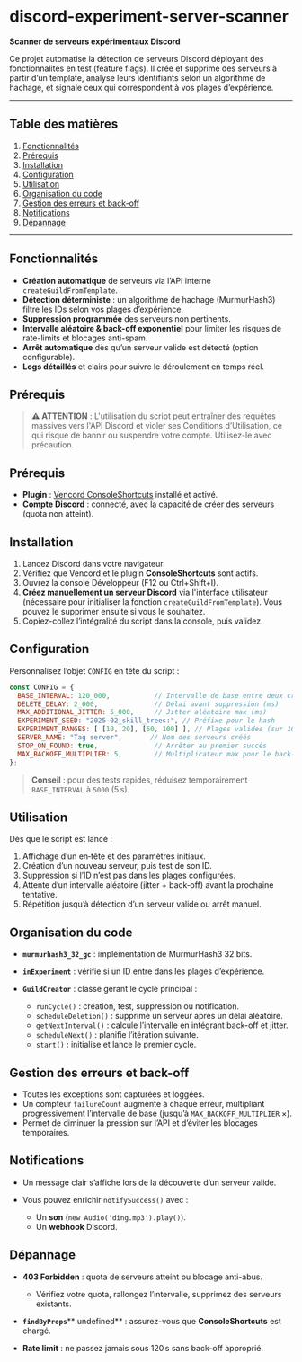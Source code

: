 # discord-experiment-server-scanner

**Scanner de serveurs expérimentaux Discord**

Ce projet automatise la détection de serveurs Discord déployant des fonctionnalités en test (feature flags). Il crée et supprime des serveurs à partir d’un template, analyse leurs identifiants selon un algorithme de hachage, et signale ceux qui correspondent à vos plages d’expérience.

---

## Table des matières

1. [Fonctionnalités](#fonctionnalités)
2. [Prérequis](#prérequis)
3. [Installation](#installation)
4. [Configuration](#configuration)
5. [Utilisation](#utilisation)
6. [Organisation du code](#organisation-du-code)
7. [Gestion des erreurs et back-off](#gestion-des-erreurs-et-back-off)
8. [Notifications](#notifications)
9. [Dépannage](#dépannage)

---

## Fonctionnalités

* **Création automatique** de serveurs via l’API interne `createGuildFromTemplate`.
* **Détection déterministe** : un algorithme de hachage (MurmurHash3) filtre les IDs selon vos plages d’expérience.
* **Suppression programmée** des serveurs non pertinents.
* **Intervalle aléatoire & back-off exponentiel** pour limiter les risques de rate-limits et blocages anti-spam.
* **Arrêt automatique** dès qu’un serveur valide est détecté (option configurable).
* **Logs détaillés** et clairs pour suivre le déroulement en temps réel.

## Prérequis

> **⚠️ ATTENTION** : L'utilisation du script peut entraîner des requêtes massives vers l'API Discord et violer ses Conditions d’Utilisation, ce qui risque de bannir ou suspendre votre compte. Utilisez-le avec précaution.

## Prérequis

* **Plugin** : [Vencord ConsoleShortcuts](https://vencord.com/) installé et activé.
* **Compte Discord** : connecté, avec la capacité de créer des serveurs (quota non atteint).

## Installation

1. Lancez Discord dans votre navigateur.
2. Vérifiez que Vencord et le plugin **ConsoleShortcuts** sont actifs.
3. Ouvrez la console Développeur (F12 ou Ctrl+Shift+I).
4. **Créez manuellement un serveur Discord** via l'interface utilisateur (nécessaire pour initialiser la fonction `createGuildFromTemplate`). Vous pouvez le supprimer ensuite si vous le souhaitez.
5. Copiez-collez l’intégralité du script dans la console, puis validez.

## Configuration

Personnalisez l’objet `CONFIG` en tête du script :

```js
const CONFIG = {
  BASE_INTERVAL: 120_000,           // Intervalle de base entre deux créations (ms, ≥ 120s)
  DELETE_DELAY: 2_000,              // Délai avant suppression (ms)
  MAX_ADDITIONAL_JITTER: 5_000,     // Jitter aléatoire max (ms)
  EXPERIMENT_SEED: "2025-02_skill_trees:", // Préfixe pour le hash
  EXPERIMENT_RANGES: [ [10, 20], [60, 100] ], // Plages valides (sur 10000)
  SERVER_NAME: "Tag server",       // Nom des serveurs créés
  STOP_ON_FOUND: true,              // Arrêter au premier succès
  MAX_BACKOFF_MULTIPLIER: 5,        // Multiplicateur max pour le back-off
};
```

> **Conseil** : pour des tests rapides, réduisez temporairement `BASE_INTERVAL` à `5000` (5 s).

## Utilisation

Dès que le script est lancé :

1. Affichage d’un en‑tête et des paramètres initiaux.
2. Création d’un nouveau serveur, puis test de son ID.
3. Suppression si l’ID n’est pas dans les plages configurées.
4. Attente d’un intervalle aléatoire (jitter + back‑off) avant la prochaine tentative.
5. Répétition jusqu’à détection d’un serveur valide ou arrêt manuel.

## Organisation du code

* **`murmurhash3_32_gc`** : implémentation de MurmurHash3 32 bits.
* **`inExperiment`** : vérifie si un ID entre dans les plages d’expérience.
* **`GuildCreator`** : classe gérant le cycle principal :

  * `runCycle()` : création, test, suppression ou notification.
  * `scheduleDeletion()` : supprime un serveur après un délai aléatoire.
  * `getNextInterval()` : calcule l’intervalle en intégrant back-off et jitter.
  * `scheduleNext()` : planifie l’itération suivante.
  * `start()` : initialise et lance le premier cycle.

## Gestion des erreurs et back-off

* Toutes les exceptions sont capturées et loggées.
* Un compteur `failureCount` augmente à chaque erreur, multipliant progressivement l’intervalle de base (jusqu’à `MAX_BACKOFF_MULTIPLIER` ×).
* Permet de diminuer la pression sur l’API et d’éviter les blocages temporaires.

## Notifications

* Un message clair s’affiche lors de la découverte d’un serveur valide.
* Vous pouvez enrichir `notifySuccess()` avec :

  * Un **son** (`new Audio('ding.mp3').play()`).
  * Un **webhook** Discord.

## Dépannage

* **403 Forbidden** : quota de serveurs atteint ou blocage anti-abus.

  * Vérifiez votre quota, rallongez l’intervalle, supprimez des serveurs existants.
* **`findByProps`**\*\* undefined\*\* : assurez-vous que **ConsoleShortcuts** est chargé.
* **Rate limit** : ne passez jamais sous 120 s sans back-off approprié.
